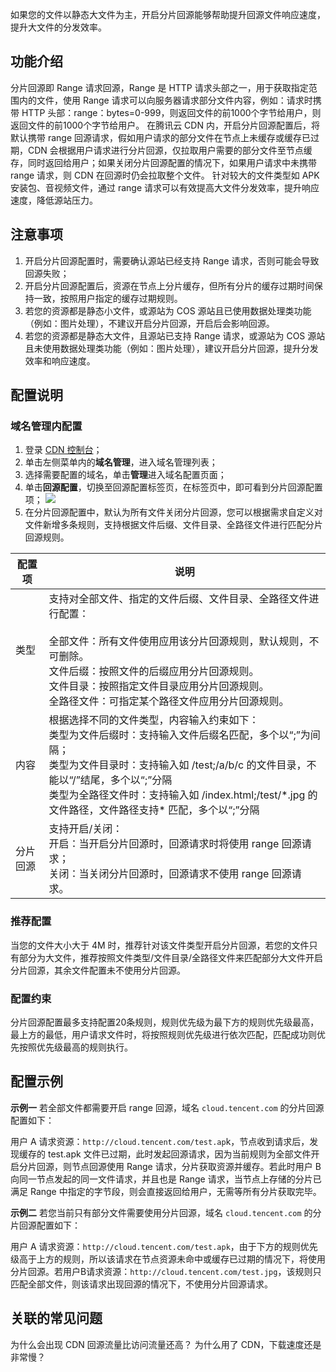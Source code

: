 
如果您的文件以静态大文件为主，开启分片回源能够帮助提升回源文件响应速度，提升大文件的分发效率。

## 功能介绍
分片回源即 Range 请求回源，Range 是 HTTP 请求头部之一，用于获取指定范围内的文件，使用 Range 请求可以向服务器请求部分文件内容，例如：请求时携带 HTTP 头部：range：bytes=0-999，则返回文件的前1000个字节给用户，则返回文件的前1000个字节给用户。
在腾讯云 CDN 内，开启分片回源配置后，将默认携带 range 回源请求，假如用户请求的部分文件在节点上未缓存或缓存已过期，CDN 会根据用户请求进行分片回源，仅拉取用户需要的部分文件至节点缓存，同时返回给用户；如果关闭分片回源配置的情况下，如果用户请求中未携带 range 请求，则 CDN  在回源时仍会拉取整个文件。
针对较大的文件类型如 APK 安装包、音视频文件，通过 range 请求可以有效提高大文件分发效率，提升响应速度，降低源站压力。

## 注意事项
1. 开启分片回源配置时，需要确认源站已经支持 Range 请求，否则可能会导致回源失败；
2. 开启分片回源配置后，资源在节点上分片缓存，但所有分片的缓存过期时间保持一致，按照用户指定的缓存过期规则。
3. 若您的资源都是静态小文件，或源站为 COS 源站且已使用数据处理类功能（例如：图片处理），不建议开启分片回源，开启后会影响回源。
4. 若您的资源都是静态大文件，且源站已支持 Range 请求，或源站为 COS 源站且未使用数据处理类功能（例如：图片处理），建议开启分片回源，提升分发效率和响应速度。

## 配置说明

### 域名管理内配置
1. 登录 [CDN 控制台](https://console.cloud.tencent.com/cdn)；
2. 单击左侧菜单内的**域名管理**，进入域名管理列表；
3. 选择需要配置的域名，单击**管理**进入域名配置页面；
4. 单击**回源配置**，切换至回源配置标签页，在标签页中，即可看到分片回源配置项；
![](https://qcloudimg.tencent-cloud.cn/raw/8f1bf154bceece9e5465f4a3ed3e1206.png)
5. 在分片回源配置中，默认为所有文件关闭分片回源，您可以根据需求自定义对文件新增多条规则，支持根据文件后缀、文件目录、全路径文件进行匹配分片回源规则。

|配置项|	说明|
|--|--|
|类型	|支持对全部文件、指定的文件后缀、文件目录、全路径文件进行配置：<br><br>全部文件：所有文件使用应用该分片回源规则，默认规则，不可删除。<br>文件后缀：按照文件的后缀应用分片回源规则。<br>文件目录：按照指定文件目录应用分片回源规则。<br>全路径文件：可指定某个路径文件应用分片回源规则。|
|内容|	根据选择不同的文件类型，内容输入约束如下：<br>类型为文件后缀时：支持输入文件后缀名匹配，多个以“;”为间隔；<br>类型为文件目录时：支持输入如 /test;/a/b/c 的文件目录，不能以“/”结尾，多个以“;”分隔<br>类型为全路径文件时：支持输入如 /index.html;/test/\*.jpg 的文件路径，文件路径支持\* 匹配，多个以“;”分隔|
|分片回源|	支持开启/关闭：<br>开启：当开启分片回源时，回源请求时将使用 range 回源请求；<br>关闭：当关闭分片回源时，回源请求不使用 range 回源请求。|

### 推荐配置
当您的文件大小大于 4M 时，推荐针对该文件类型开启分片回源，若您的文件只有部分为大文件，推荐按照文件类型/文件目录/全路径文件来匹配部分大文件开启分片回源，其余文件配置未不使用分片回源。

### 配置约束
分片回源配置最多支持配置20条规则，规则优先级为最下方的规则优先级最高，最上方的最低，用户请求文件时，将按照规则优先级进行依次匹配，匹配成功则优先按照优先级最高的规则执行。

## 配置示例

**示例一**
若全部文件都需要开启 range 回源，域名 `cloud.tencent.com` 的分片回源配置如下：

用户 A 请求资源：`http://cloud.tencent.com/test.ap`k，节点收到请求后，发现缓存的 test.apk 文件已过期，此时发起回源请求，因为当前规则为全部文件开启分片回源，则节点回源使用 Range 请求，分片获取资源并缓存。若此时用户 B 向同一节点发起的同一文件请求，并且也是 Range 请求，当节点上存储的分片已满足 Range 中指定的字节段，则会直接返回给用户，无需等所有分片获取完毕。

**示例二**
若您当前只有部分文件需要使用分片回源，域名 `cloud.tencent.com` 的分片回源配置如下：

用户 A 请求资源：`http://cloud.tencent.com/test.apk`，由于下方的规则优先级高于上方的规则，所以该请求在节点资源未命中或缓存已过期的情况下，将使用分片回源。若用户B请求资源：`http://cloud.tencent.com/test.jpg`，该规则只匹配全部文件，则该请求出现回源的情况下，不使用分片回源请求。


## 关联的常见问题
为什么会出现 CDN 回源流量比访问流量还高？
为什么用了 CDN，下载速度还是非常慢？
